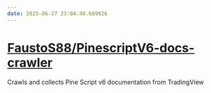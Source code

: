 ```yaml
---
date: 2025-06-27 23:04:48.689926
---
```


# [FaustoS88/PinescriptV6-docs-crawler](https://github.com/FaustoS88/PinescriptV6-docs-crawler)

Crawls and collects Pine Script v6 documentation from TradingView